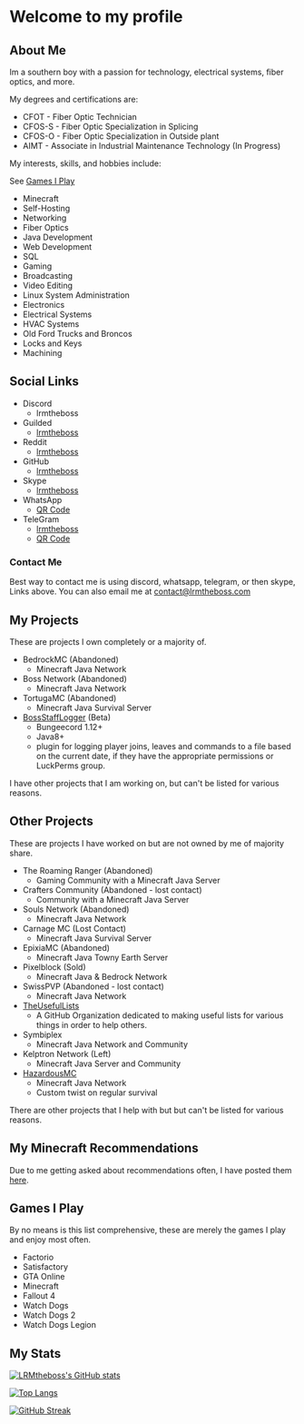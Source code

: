 # Welcome to my profile

## About Me

Im a southern boy with a passion for technology, electrical systems, fiber optics, and more.

My degrees and certifications are:

- CFOT - Fiber Optic Technician
- CFOS-S - Fiber Optic Specialization in Splicing
- CFOS-O - Fiber Optic Specialization in Outside plant
- AIMT - Associate in Industrial Maintenance Technology (In Progress)

My interests, skills, and hobbies include:

See [Games I Play](#games-i-play)

- Minecraft
- Self-Hosting
- Networking
- Fiber Optics
- Java Development
- Web Development
- SQL
- Gaming
- Broadcasting
- Video Editing
- Linux System Administration
- Electronics
- Electrical Systems
- HVAC Systems
- Old Ford Trucks and Broncos
- Locks and Keys
- Machining

## Social Links

- Discord
  - lrmtheboss
- Guilded
  - [lrmtheboss](https://guilded.gg/lrmtheboss)
- Reddit
  - [lrmtheboss](https://www.reddit.com/user/lrmtheboss)
- GitHub
  - [lrmtheboss](https://github.com/lrmtheboss)
- Skype
  - [lrmtheboss](https://join.skype.com/invite/sgMpHGyLWZo6)
- WhatsApp
  - [QR Code](https://i.imgur.com/d1qsMhO.png)
- TeleGram
  - [lrmtheboss](https://t.me/lrmtheboss)
  - [QR Code](https://i.imgur.com/aSWPkfT.png)

### Contact Me

Best way to contact me is using discord, whatsapp, telegram, or then skype, Links above.
You can also email me at [contact@lrmtheboss.com](mailto:contact@lrmtheboss.com)

## My Projects

These are projects I own completely or a majority of.

- BedrockMC (Abandoned)
  - Minecraft Java Network
- Boss Network (Abandoned)
  - Minecraft Java Network
- TortugaMC (Abandoned)
  - Minecraft Java Survival Server
- [BossStaffLogger](https://github.com/lrmtheboss/BossStaffLogger) (Beta)
  - Bungeecord 1.12+
  - Java8+
  - plugin for logging player joins, leaves and commands to a file based on the current date, if they have the appropriate permissions or LuckPerms group.

I have other projects that I am working on, but can't be listed for various reasons.

## Other Projects

These are projects I have worked on but are not owned by me of majority share.

- The Roaming Ranger (Abandoned)
  - Gaming Community with a Minecraft Java Server
- Crafters Community (Abandoned - lost contact)
  - Community with a Minecraft Java Server
- Souls Network (Abandoned)
  - Minecraft Java Network
- Carnage MC (Lost Contact)
  - Minecraft Java Survival Server
- EpixiaMC (Abandoned)
  - Minecraft Java Towny Earth Server
- Pixelblock (Sold)
  - Minecraft Java & Bedrock Network
- SwissPVP (Abandoned - lost contact)
  - Minecraft Java Network
- [TheUsefulLists](https://github.com/TheUsefulLists)
  - A GitHub Organization dedicated to making useful lists for various things in order to help others.
- Symbiplex
  - Minecraft Java Network and Community
- Kelptron Network (Left)
  - Minecraft Java Server and Community
- [HazardousMC](https://discord.gg/gJNRNGYwsZ)
  - Minecraft Java Network
  - Custom twist on regular survival

There are other projects that I help with but but can't be listed for various reasons.

## My Minecraft Recommendations

Due to me getting asked about recommendations often, I have posted them [here](./Minecraft%20Recommendations/README.md).

## Games I Play

By no means is this list comprehensive, these are merely the games I play and enjoy most often.

- Factorio
- Satisfactory
- GTA Online
- Minecraft
- Fallout 4
- Watch Dogs
- Watch Dogs 2
- Watch Dogs Legion

## My Stats

[![LRMtheboss's GitHub stats](https://github-readme-stats.vercel.app/api?username=lrmtheboss&count_private=true&show_icons=true&theme=onedark)](https://github.com/anuraghazra/github-readme-stats)

[![Top Langs](https://github-readme-stats.vercel.app/api/top-langs/?username=lrmtheboss&theme=onedark&layout=compact)](https://github.com/anuraghazra/github-readme-stats)

[![GitHub Streak](http://github-readme-streak-stats.herokuapp.com?user=lrmtheboss&theme=dark)](https://git.io/streak-stats)
